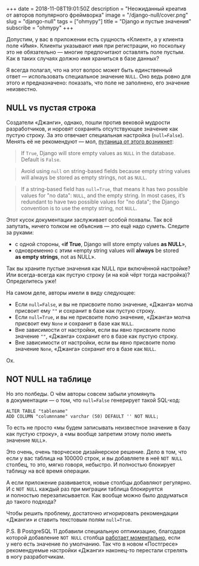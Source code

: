 +++
date = 2018-11-08T19:01:50Z
description = "Неожиданный креатив от авторов популярного фреймворка"
image = "/django-null/cover.png"
slug = "django-null"
tags = ["ohmypy"]
title = "Django и пустые значения"
subscribe = "ohmypy"
+++

Допустим, у вас в приложении есть сущность «Клиент», а у клиента поле «Имя». Клиенты указывают имя при регистрации, но поскольку это не обязательно — многие предпочитают оставлять поле пустым. Как в таких случаях должно имя храниться в базе данных?

Я всегда полагал, что на этот вопрос может быть единственный ответ — использовать специальное значение `NULL`. Оно ведь ровно для этого и предназначено: показать, что поле не заполнено, его значение неизвестно.

## NULL vs пустая строка

Создатели «Джанги», однако, пошли против вековой мудрости разработчиков, и норовят сохранять отсутствующее значение как пустую строку. За это отвечает специальная настройка (`null=False`). Менять её не рекомендуют — мол, [путаница от этого возникнет](https://docs.djangoproject.com/en/dev/ref/models/fields/#django.db.models.Field.null):

> If `True`, Django will store empty values as `NULL` in the database. Default is `False`.

> Avoid using `null` on string-based fields because empty string values will always be stored as empty strings, not as `NULL`.

> If a string-based field has `null=True`, that means it has two possible values for "no data": `NULL`, and the empty string. In most cases, it’s redundant to have two possible values for "no data"; the Django convention is to use the empty string, not `NULL`.

Этот кусок документации заслуживает особой похвалы. Так всё запутать, ничего толком не объяснив — это ещё надо суметь. Следите за руками:

- с одной стороны, «**if True**, Django will store empty values **as NULL**»,
- одновременно с этим «empty string values will **always** be stored **as empty strings**, not as NULL».

Так вы храните пустые значения как NULL при включённой настройке? Или всегда-всегда как пустую строку (и на кой чёрт тогда настройка)? Определитесь уже!

На самом деле, авторы имели в виду следующее:

- Если `null=False`, и вы не присвоите полю значение, «Джанга» молча присвоит ему `""` и сохранит в базе как пустую строку.
- Если `null=True`, и вы не присвоите полю значение, «Джанга» молча присвоит ему `None` и сохранит в базе как `NULL`.
- Вне зависимости от настройки, если вы явно присвоите полю значение `""`, «Джанга» сохранит его в базе как пустую строку.
- Вне зависимости от настройки, если вы явно присвоите полю значение `None`, «Джанга» сохранит его в базе как `NULL`.

Ох.

## NOT NULL на таблице

Но это полбеды. О чём авторы совсем забыли упомянуть в документации — о том, что `null=False` генерирует такой SQL-код:

```
ALTER TABLE "tablename"
ADD COLUMN "columnname" varchar (50) DEFAULT '' NOT NULL;
```

То есть не просто «мы будем записывать неизвестное значение в базу как пустую строку», а «мы вообще запретим этому полю иметь значение `NULL`».

Это очень, очень творческое дизайнерское решение. Дело в том, что если у вас таблица на 100000 строк, и вы добавляете в неё `NOT NULL` столбец, то это, мягко говоря, небыстро. И полностью блокирует таблицу на всё время операции.

А если приложение развивается, новые столбцы добавляют регулярно. И с `NOT NULL` каждый раз при миграции таблица блокируется и полностью перезаписывается. Как вообще можно было додуматься до такого подхода?

Чтобы решить проблему, достаточно игнорировать рекомендации «Джанги» и ставить текстовым полям `null=True`.

P.S. В PostgreSQL 11 добавили специальную оптимизацию, благодаря которой добавление `NOT NULL` столбца [работает моментально](https://www.depesz.com/2018/04/04/waiting-for-postgresql-11-fast-alter-table-add-column-with-a-non-null-default/), если у него есть значение по умолчанию. Так что в новом «Постгресе» рекомендуемые настройки «Джанги» наконец-то перестали стрелять в ногу разработчикам.
